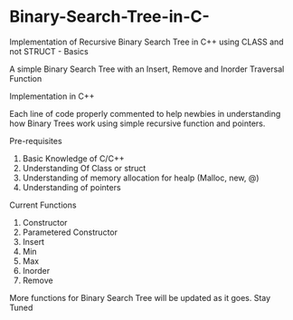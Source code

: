 # Binary-Search-Tree-in-C-
Implementation of Recursive Binary Search Tree in C++ using CLASS and not STRUCT - Basics

A simple Binary Search Tree with an Insert, Remove and Inorder Traversal Function

Implementation in C++

Each line of code properly commented to help newbies in understanding how Binary Trees work using simple recursive function and pointers.

Pre-requisites
1. Basic Knowledge of C/C++
2. Understanding Of Class or struct
3. Understanding of memory allocation for healp (Malloc, new, @)
4. Understanding of pointers

Current Functions
1. Constructor
2. Parametered Constructor
3. Insert
4. Min
5. Max
6. Inorder
7. Remove

More functions for Binary Search Tree will be updated as it goes. Stay Tuned
